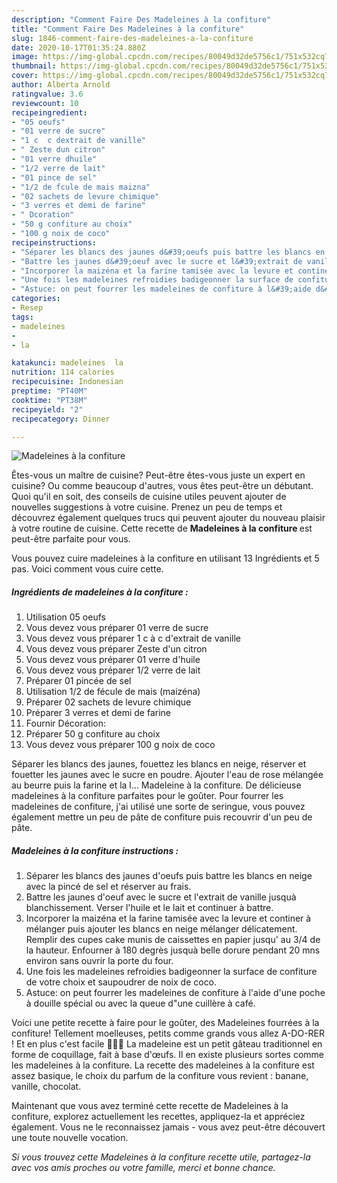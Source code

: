 ```yaml
---
description: "Comment Faire Des Madeleines à la confiture"
title: "Comment Faire Des Madeleines à la confiture"
slug: 1846-comment-faire-des-madeleines-a-la-confiture
date: 2020-10-17T01:35:24.880Z
image: https://img-global.cpcdn.com/recipes/80049d32de5756c1/751x532cq70/madeleines-a-la-confiture-photo-principale-de-la-recette.jpg
thumbnail: https://img-global.cpcdn.com/recipes/80049d32de5756c1/751x532cq70/madeleines-a-la-confiture-photo-principale-de-la-recette.jpg
cover: https://img-global.cpcdn.com/recipes/80049d32de5756c1/751x532cq70/madeleines-a-la-confiture-photo-principale-de-la-recette.jpg
author: Alberta Arnold
ratingvalue: 3.6
reviewcount: 10
recipeingredient:
- "05 oeufs"
- "01 verre de sucre"
- "1 c  c dextrait de vanille"
- " Zeste dun citron"
- "01 verre dhuile"
- "1/2 verre de lait"
- "01 pince de sel"
- "1/2 de fcule de mais maizna"
- "02 sachets de levure chimique"
- "3 verres et demi de farine"
- " Dcoration"
- "50 g confiture au choix"
- "100 g noix de coco"
recipeinstructions:
- "Séparer les blancs des jaunes d&#39;oeufs puis battre les blancs en neige avec la pincé de sel et réserver au frais."
- "Battre les jaunes d&#39;oeuf avec le sucre et l&#39;extrait de vanille jusquà blanchissement. Verser l&#39;huile et le lait et continuer à battre."
- "Incorporer la maizéna et la farine tamisée avec la levure et continer à mélanger puis ajouter les blancs en neige mélanger délicatement. Remplir des cupes cake munis de caissettes en papier jusqu&#39; au 3/4 de la hauteur. Enfourner à 180 degrès jusquà belle dorure pendant 20 mns environ sans ouvrir la porte du four."
- "Une fois les madeleines refroidies badigeonner la surface de confiture de votre choix et saupoudrer de noix de coco."
- "Astuce: on peut fourrer les madeleines de confiture à l&#39;aide d&#39;une poche à douille spécial ou avec la queue d&#34;une cuillère à café."
categories:
- Resep
tags:
- madeleines
- 
- la

katakunci: madeleines  la 
nutrition: 114 calories
recipecuisine: Indonesian
preptime: "PT40M"
cooktime: "PT38M"
recipeyield: "2"
recipecategory: Dinner

---
```



![Madeleines à la confiture](https://img-global.cpcdn.com/recipes/80049d32de5756c1/751x532cq70/madeleines-a-la-confiture-photo-principale-de-la-recette.jpg)

Êtes-vous un maître de cuisine? Peut-être êtes-vous juste un expert en cuisine? Ou comme beaucoup d'autres, vous êtes peut-être un débutant. Quoi qu'il en soit, des conseils de cuisine utiles peuvent ajouter de nouvelles suggestions à votre cuisine. Prenez un peu de temps et découvrez également quelques trucs qui peuvent ajouter du nouveau plaisir à votre routine de cuisine. Cette recette de <strong> Madeleines à la confiture </strong> est peut-être parfaite pour vous.

<!--inarticleads1-->

Vous pouvez cuire madeleines à la confiture en utilisant 13 Ingrédients et 5 pas. Voici comment vous cuire cette.

##### Ingrédients de madeleines à la confiture :

1. Utilisation 05 oeufs
1. Vous devez vous préparer 01 verre de sucre
1. Vous devez vous préparer 1 c à c d&#39;extrait de vanille
1. Vous devez vous préparer  Zeste d&#39;un citron
1. Vous devez vous préparer 01 verre d&#39;huile
1. Vous devez vous préparer 1/2 verre de lait
1. Préparer 01 pincée de sel
1. Utilisation 1/2 de fécule de mais (maizéna)
1. Préparer 02 sachets de levure chimique
1. Préparer 3 verres et demi de farine
1. Fournir  Décoration:
1. Préparer 50 g confiture au choix
1. Vous devez vous préparer 100 g noix de coco


Séparer les blancs des jaunes, fouettez les blancs en neige, réserver et fouetter les jaunes avec le sucre en poudre. Ajouter l&#39;eau de rose mélangée au beurre puis la farine et la l… Madeleine à la confiture. De délicieuse madeleines à la confiture parfaites pour le goûter. Pour fourrer les madeleines de confiture, j&#39;ai utilisé une sorte de seringue, vous pouvez également mettre un peu de pâte de confiture puis recouvrir d&#39;un peu de pâte. 

<!--inarticleads2-->

##### Madeleines à la confiture instructions :

1. Séparer les blancs des jaunes d&#39;oeufs puis battre les blancs en neige avec la pincé de sel et réserver au frais.
1. Battre les jaunes d&#39;oeuf avec le sucre et l&#39;extrait de vanille jusquà blanchissement. Verser l&#39;huile et le lait et continuer à battre.
1. Incorporer la maizéna et la farine tamisée avec la levure et continer à mélanger puis ajouter les blancs en neige mélanger délicatement. Remplir des cupes cake munis de caissettes en papier jusqu&#39; au 3/4 de la hauteur. Enfourner à 180 degrès jusquà belle dorure pendant 20 mns environ sans ouvrir la porte du four.
1. Une fois les madeleines refroidies badigeonner la surface de confiture de votre choix et saupoudrer de noix de coco.
1. Astuce: on peut fourrer les madeleines de confiture à l&#39;aide d&#39;une poche à douille spécial ou avec la queue d&#34;une cuillère à café.


Voici une petite recette à faire pour le goûter, des Madeleines fourrées à la confiture! Tellement moelleuses, petits comme grands vous allez A-DO-RER ! Et en plus c&#39;est facile 🤷🏾‍♀️ La madeleine est un petit gâteau traditionnel en forme de coquillage, fait à base d&#39;œufs. Il en existe plusieurs sortes comme les madeleines à la confiture. La recette des madeleines à la confiture est assez basique, le choix du parfum de la confiture vous revient : banane, vanille, chocolat. 

<!--inarticleads1-->

<p>
Maintenant que vous avez terminé cette recette de Madeleines à la confiture, explorez actuellement les recettes, appliquez-la et appréciez également. Vous ne le reconnaissez jamais - vous avez peut-être découvert une toute nouvelle vocation.
</p>

<p>
<i>Si vous trouvez cette Madeleines à la confiture recette utile, partagez-la avec vos amis proches ou votre famille, merci et bonne chance.</i>
</p>
